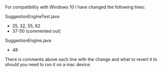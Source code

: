 For compatibility with Windows 10 I have changed the following lines:

SuggestionEngineTest.java
- 25, 32, 55, 62
- 37-50 (commented out)

SuggestionEngine.java
- 48

There is comments above each line with the change and what to revert it to should you need to run it on a mac device.
